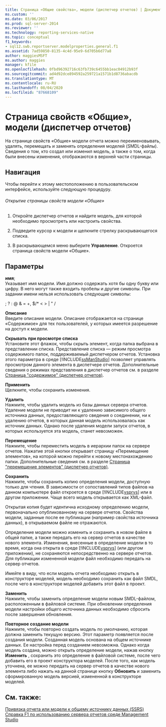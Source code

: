 ```yaml
---
title: Страница «Общие свойства», модели (диспетчер отчетов) | Документация Майкрософт
ms.custom: ''
ms.date: 03/06/2017
ms.prod: sql-server-2014
ms.reviewer: ''
ms.technology: reporting-services-native
ms.topic: conceptual
f1_keywords:
- sql12.swb.reportserver.modelproperties.general.f1
ms.assetid: 7ad59850-8135-4c4d-95e9-6d705b6d77a8
author: maggiesMSFT
ms.author: maggies
manager: kfile
ms.openlocfilehash: 0fbd96392716c63fb739c6455bb1eac04912b93f
ms.sourcegitcommit: ad4d92dce894592a259721a1571b1d8736abacdb
ms.translationtype: MT
ms.contentlocale: ru-RU
ms.lasthandoff: 08/04/2020
ms.locfileid: "87668109"
---
```

# <a name="general-properties-page-models-report-manager"></a>Страница свойств «Общие», модели (диспетчер отчетов)
  На странице свойств «Общие» модели отчета можно переименовывать, удалять, перемещать и заменять определения моделей (SMDL-файлы). Сведения о том, кто создал или изменил модель, а также о том, когда были внесены изменения, отображаются в верхней части страницы.  
  
## <a name="navigation"></a>Навигация  
 Чтобы перейти к этому местоположению в пользовательском интерфейсе, используйте следующую процедуру.  
  
###### <a name="to-open-the-general-properties-page-for-a-model"></a>Открытие страницы свойств модели «Общие»  
  
1.  Откройте диспетчер отчетов и найдите модель, для которой необходимо просмотреть или настроить свойства.  
  
2.  Подведите курсор к модели и щелкните стрелку раскрывающегося списка.  
  
3.  В раскрывающемся меню выберите **Управление**. Откроется страница свойств модели «Общие».  
  
## <a name="options"></a>Параметры  
 **имя**;  
 Указывает имя модели. Имя должно содержать хотя бы одну букву или цифру. В него могут также входить пробелы и другие символы. При задании имени нельзя использовать следующие символы:  
  
 ; ? : \@ & = +, $/* \< > | " /  
  
 **Описание**  
 Введите описание модели. Описание отображается на странице «Содержимое» для тех пользователей, у которых имеется разрешение на доступ к модели.  
  
 **Скрывать при просмотре списка**  
 Установите этот флажок, чтобы скрыть элемент, когда папка выбрана в представлении списка. Представление списка — режим просмотра содержимого папок, поддерживаемый диспетчером отчетов. Установка этого параметра в среде [!INCLUDE[ssManStudio](../includes/ssmanstudio-md.md)] позволяет управлять просмотром данного элемента в диспетчере отчетов. Дополнительные сведения о режимах представления в диспетчер отчетов см. в разделе [Страница "содержимое" &#40;диспетчер отчетов&#41;](../../2014/reporting-services/contents-page-report-manager.md).  
  
 **Применить**  
 Щелкните, чтобы сохранить изменения.  
  
 **Удалить**  
 Нажмите, чтобы удалить модель из базы данных сервера отчетов. Удаление модели не приводит ни к удалению зависимого общего источника данных, предоставляющего сведения о соединении, ни к удалению отчетов, в которых данная модель использовалась как источник данных. Однако после удаления модели запуск отчетов, в которых используется эта модель, станет невозможен.  
  
 **Перемещение**  
 Нажмите, чтобы переместить модель в иерархии папок на сервере отчетов. Нажатие этой кнопки открывает страницу «Перемещение элементов», на которой можно перейти к новому местонахождению папки. Дополнительные сведения см. в разделе [Страница "перемещение элементов" &#40;диспетчер отчетов&#41;](../../2014/reporting-services/move-items-page-report-manager.md).  
  
 **Сохранить**  
 Нажмите, чтобы сохранить копию определения модели, доступную только для чтения. В зависимости от сопоставлений типов файлов на данном компьютере файл откроется в среде [!INCLUDE[vsprvs](../includes/vsprvs-md.md)] или в другом приложении. Чаще всего модель открывается как XML-файл.  
  
 Открытая копия будет идентична исходному определению модели, первоначально опубликованному на сервере отчетов. Свойства модели, заданные после ее публикации (например свойства источника данных), в открываемом файле не отражаются.  
  
 Определение модели можно изменить и сохранить в новом файле в общей папке, а также передать его на сервер отчетов в качестве нового элемента. Изменения, внесенные в определение модели в то время, когда она открыта в среде [!INCLUDE[vsprvs](../includes/vsprvs-md.md)] (или другом приложении), не сохраняются непосредственно на сервере отчетов. Для публикации измененной модели файл необходимо передать на сервер отчетов.  
  
 Имейте в виду, что если модель отчета необходимо открыть в конструкторе моделей, модель необходимо сохранить как файл SMDL, после чего в конструкторе моделей добавить этот файл в проект.  
  
 **Заменить**  
 Нажмите, чтобы заменить определение модели новым SMDL-файлом, расположенным в файловой системе. При обновлении определения модели настройки общего источника данных необходимо сбросить после завершения обновления.  
  
 **Повторное создание модели**  
 Нажмите, чтобы повторно создать модель по умолчанию, которая должна заменить текущую версию. Этот параметр появляется после создания модели. Созданная модель основана на общем источнике данных. Ее настройка перед созданием невозможна. Однако когда модель создана, можно открыть определение модели, нажав кнопку **Изменить** , сохранить это определение в файловой системе, после чего добавить его в проект конструктора моделей. После того, как модель уточнена, ее можно передать на сервер отчетов в качестве нового элемента либо нажать на данной странице кнопку **Обновить** и заменить сформированную модель версией, измененной в конструкторе моделей.  
  
## <a name="see-also"></a>См. также:  
 [Привязка отчета или модели к общему источнику данных &#40;SSRS&#41;](report-data/bind-a-report-or-model-to-a-shared-data-source-ssrs.md)   
 [Справка F1 по использованию сервера отчетов среде Management Studio](tools/report-server-in-management-studio-f1-help.md)  
  
  
